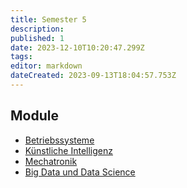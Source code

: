 ```yaml
---
title: Semester 5
description: 
published: 1
date: 2023-12-10T10:20:47.299Z
tags: 
editor: markdown
dateCreated: 2023-09-13T18:04:57.753Z
---
```


## Module

- [Betriebssysteme](/fom/semester-5/betriebssysteme.md)
- [Künstliche Intelligenz](/fom/semester-5/kuenstliche-intelligenz.md)
- [Mechatronik](/fom/semester-5/mechatronik.md)
- [Big Data und Data Science](/fom/semester-5/Big_Data_und_Data_Science.md)
